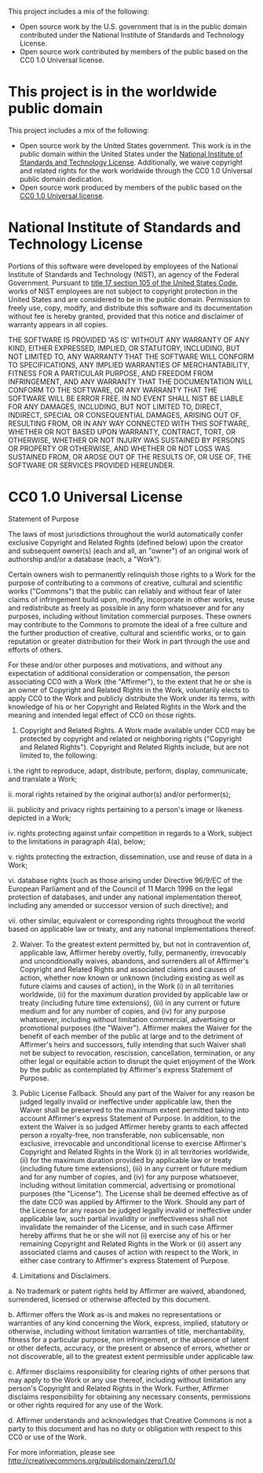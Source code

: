 This project includes a mix of the following:

-   Open source work by the U.S. government that is in the public domain contributed under the National Institute of Standards and Technology License.
-   Open source work contributed by members of the public based on the CC0 1.0 Universal license.

# This project is in the worldwide public domain

This project includes a mix of the following:

-   Open source work by the United States government. This work is in the public domain within the United States under the [National Institute of Standards and Technology License](#national-institute-of-standards-and-technology-license). Additionally, we waive copyright and related rights for the work worldwide through the CC0 1.0 Universal public domain dedication.
-   Open source work produced by members of the public based on the [CC0 1.0 Universal license](#cc0-10-universal-license).

# National Institute of Standards and Technology License

Portions of this software were developed by employees of the National Institute
of Standards and Technology (NIST), an agency of the Federal Government.
Pursuant to [title 17 section 105 of the United States Code](https://www.govinfo.gov/content/pkg/USCODE-2010-title17/html/USCODE-2010-title17-chap1-sec105.htm), works of NIST employees are
not subject to copyright protection in the United States and are considered to
be in the public domain. Permission to freely use, copy, modify, and distribute
this software and its documentation without fee is hereby granted, provided that
this notice and disclaimer of warranty appears in all copies.

THE SOFTWARE IS PROVIDED 'AS IS' WITHOUT ANY WARRANTY OF ANY KIND, EITHER
EXPRESSED, IMPLIED, OR STATUTORY, INCLUDING, BUT NOT LIMITED TO, ANY WARRANTY
THAT THE SOFTWARE WILL CONFORM TO SPECIFICATIONS, ANY IMPLIED WARRANTIES OF
MERCHANTABILITY, FITNESS FOR A PARTICULAR PURPOSE, AND FREEDOM FROM
INFRINGEMENT, AND ANY WARRANTY THAT THE DOCUMENTATION WILL CONFORM TO THE
SOFTWARE, OR ANY WARRANTY THAT THE SOFTWARE WILL BE ERROR FREE. IN NO EVENT
SHALL NIST BE LIABLE FOR ANY DAMAGES, INCLUDING, BUT NOT LIMITED TO, DIRECT,
INDIRECT, SPECIAL OR CONSEQUENTIAL DAMAGES, ARISING OUT OF, RESULTING FROM, OR
IN ANY WAY CONNECTED WITH THIS SOFTWARE, WHETHER OR NOT BASED UPON WARRANTY,
CONTRACT, TORT, OR OTHERWISE, WHETHER OR NOT INJURY WAS SUSTAINED BY PERSONS OR
PROPERTY OR OTHERWISE, AND WHETHER OR NOT LOSS WAS SUSTAINED FROM, OR AROSE OUT
OF THE RESULTS OF, OR USE OF, THE SOFTWARE OR SERVICES PROVIDED HEREUNDER.

# CC0 1.0 Universal License

Statement of Purpose

The laws of most jurisdictions throughout the world automatically confer
exclusive Copyright and Related Rights (defined below) upon the creator and
subsequent owner(s) (each and all, an "owner") of an original work of
authorship and/or a database (each, a "Work").

Certain owners wish to permanently relinquish those rights to a Work for the
purpose of contributing to a commons of creative, cultural and scientific
works ("Commons") that the public can reliably and without fear of later
claims of infringement build upon, modify, incorporate in other works, reuse
and redistribute as freely as possible in any form whatsoever and for any
purposes, including without limitation commercial purposes. These owners may
contribute to the Commons to promote the ideal of a free culture and the
further production of creative, cultural and scientific works, or to gain
reputation or greater distribution for their Work in part through the use and
efforts of others.

For these and/or other purposes and motivations, and without any expectation
of additional consideration or compensation, the person associating CC0 with a
Work (the "Affirmer"), to the extent that he or she is an owner of Copyright
and Related Rights in the Work, voluntarily elects to apply CC0 to the Work
and publicly distribute the Work under its terms, with knowledge of his or her
Copyright and Related Rights in the Work and the meaning and intended legal
effect of CC0 on those rights.

1. Copyright and Related Rights. A Work made available under CC0 may be
   protected by copyright and related or neighboring rights ("Copyright and
   Related Rights"). Copyright and Related Rights include, but are not limited
   to, the following:

i. the right to reproduce, adapt, distribute, perform, display, communicate,
and translate a Work;

ii. moral rights retained by the original author(s) and/or performer(s);

iii. publicity and privacy rights pertaining to a person's image or likeness
depicted in a Work;

iv. rights protecting against unfair competition in regards to a Work,
subject to the limitations in paragraph 4(a), below;

v. rights protecting the extraction, dissemination, use and reuse of data in
a Work;

vi. database rights (such as those arising under Directive 96/9/EC of the
European Parliament and of the Council of 11 March 1996 on the legal
protection of databases, and under any national implementation thereof,
including any amended or successor version of such directive); and

vii. other similar, equivalent or corresponding rights throughout the world
based on applicable law or treaty, and any national implementations thereof.

2. Waiver. To the greatest extent permitted by, but not in contravention of,
   applicable law, Affirmer hereby overtly, fully, permanently, irrevocably and
   unconditionally waives, abandons, and surrenders all of Affirmer's Copyright
   and Related Rights and associated claims and causes of action, whether now
   known or unknown (including existing as well as future claims and causes of
   action), in the Work (i) in all territories worldwide, (ii) for the maximum
   duration provided by applicable law or treaty (including future time
   extensions), (iii) in any current or future medium and for any number of
   copies, and (iv) for any purpose whatsoever, including without limitation
   commercial, advertising or promotional purposes (the "Waiver"). Affirmer makes
   the Waiver for the benefit of each member of the public at large and to the
   detriment of Affirmer's heirs and successors, fully intending that such Waiver
   shall not be subject to revocation, rescission, cancellation, termination, or
   any other legal or equitable action to disrupt the quiet enjoyment of the Work
   by the public as contemplated by Affirmer's express Statement of Purpose.

3. Public License Fallback. Should any part of the Waiver for any reason be
   judged legally invalid or ineffective under applicable law, then the Waiver
   shall be preserved to the maximum extent permitted taking into account
   Affirmer's express Statement of Purpose. In addition, to the extent the Waiver
   is so judged Affirmer hereby grants to each affected person a royalty-free,
   non transferable, non sublicensable, non exclusive, irrevocable and
   unconditional license to exercise Affirmer's Copyright and Related Rights in
   the Work (i) in all territories worldwide, (ii) for the maximum duration
   provided by applicable law or treaty (including future time extensions), (iii)
   in any current or future medium and for any number of copies, and (iv) for any
   purpose whatsoever, including without limitation commercial, advertising or
   promotional purposes (the "License"). The License shall be deemed effective as
   of the date CC0 was applied by Affirmer to the Work. Should any part of the
   License for any reason be judged legally invalid or ineffective under
   applicable law, such partial invalidity or ineffectiveness shall not
   invalidate the remainder of the License, and in such case Affirmer hereby
   affirms that he or she will not (i) exercise any of his or her remaining
   Copyright and Related Rights in the Work or (ii) assert any associated claims
   and causes of action with respect to the Work, in either case contrary to
   Affirmer's express Statement of Purpose.

4. Limitations and Disclaimers.

a. No trademark or patent rights held by Affirmer are waived, abandoned,
surrendered, licensed or otherwise affected by this document.

b. Affirmer offers the Work as-is and makes no representations or warranties
of any kind concerning the Work, express, implied, statutory or otherwise,
including without limitation warranties of title, merchantability, fitness
for a particular purpose, non infringement, or the absence of latent or
other defects, accuracy, or the present or absence of errors, whether or not
discoverable, all to the greatest extent permissible under applicable law.

c. Affirmer disclaims responsibility for clearing rights of other persons
that may apply to the Work or any use thereof, including without limitation
any person's Copyright and Related Rights in the Work. Further, Affirmer
disclaims responsibility for obtaining any necessary consents, permissions
or other rights required for any use of the Work.

d. Affirmer understands and acknowledges that Creative Commons is not a
party to this document and has no duty or obligation with respect to this
CC0 or use of the Work.

For more information, please see
<http://creativecommons.org/publicdomain/zero/1.0/>
